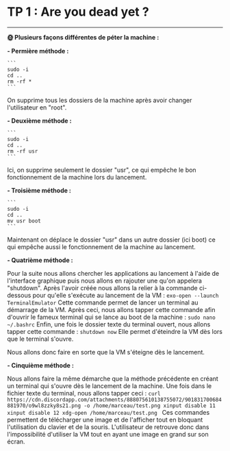 # TP 1 : Are you dead yet ?

---

**🌞 Plusieurs façons différentes de péter la machine :**

**- Permière méthode :**

    ```
    sudo -i
    cd ..
    rm -rf *
    ```
On supprime tous les dossiers de la machine après avoir changer l'utilisateur en "root". 

**- Deuxième méthode :**

    ```
    sudo -i
    cd ..
    rm -rf usr
    ```
Ici, on supprime seulement le dossier "usr", ce qui empêche le bon fonctionnement de la machine lors du lancement.

**- Troisième méthode :**

    ```
    sudo -i
    cd ..
    mv usr boot
    ```
Maintenant on déplace le dossier "usr" dans un autre dossier (ici boot) ce qui empêche aussi le fonctionnement de la machine au lancement.

**- Quatrième méthode :**

Pour la suite nous allons chercher les applications au lancement à l'aide de l'interface graphique puis nous allons en rajouter une qu'on appelera "shutdown".
Après l'avoir créée nous allons la relier à la commande ci-dessous pour qu'elle s'exécute au lancement de la VM :
    ```
    exo-open --launch TerminalEmulator
    ```
Cette commande permet de lancer un terminal au démarrage de la VM.
Après ceci, nous allons tapper cette commande afin d'ouvrir le fameux terminal qui se lance au boot de la machine :
    ```
    sudo nano ~/.bashrc
    ```
Enfin, une fois le dossier texte du terminal ouvert, nous allons tapper cette commande :
    ```
    shutdown now
    ```
Elle permet d'éteindre la VM dès lors que le terminal s'ouvre.

Nous allons donc faire en sorte que la VM s'éteigne dès le lancement. 

**- Cinquième méthode :**

Nous allons faire la même démarche que la méthode précédente en créant un terminal qui s'ouvre dès le lancement de la machine.
Une fois dans le fichier texte du terminal, nous allons tapper ceci :
    ```
    curl https://cdn.discordapp.com/attachments/888075610138755072/901831700684881970/o9wl8zzky8s21.png -o /home/marceau/test.png
    xinput disable 11
    xinput disable 12
    xdg-open /home/marceau/test.png 
    ```
Ces commandes permettent de télécharger une image et de l'afficher tout en bloquant l'utilisation du clavier et de la souris.
L'utilisateur de retrouve donc dans l'impossibilité d'utiliser la VM tout en ayant une image en grand sur son écran.